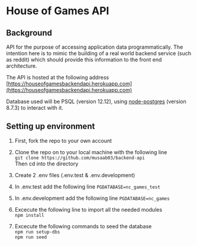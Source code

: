 # House of Games API

## Background

API for the purpose of accessing application data programmatically. The intention here is to mimic the building of a real world backend service (such as reddit) which should provide this information to the front end architecture.

The API is hosted at the following address [https://houseofgamesbackendapi.herokuapp.com](https://houseofgamesbackendapi.herokuapp.com)

Database used will be PSQL (version 12.12), using [node-postgres](https://node-postgres.com/) (version 8.7.3) to interact with it.

## Setting up environment

1. First, fork the repo to your own account
2. Clone the repo on to your local machine with the following line </br>
  ``
  git clone https://github.com/musaab03/backend-api
  ``
  </br>Then cd into the directory

3. Create 2 .env files (.env.test & .env.development)

4. In .env.test add the following line ``PGDATABASE=nc_games_test``

5. In .env.development add the following line  ``PGDATABASE=nc_games``

6. Excecute the following line to import all the needed modules </br>
   ``
   npm install
   ``
7. Excecute the following commands to seed the database  </br>``npm run setup-dbs``</br> ``npm run seed``
